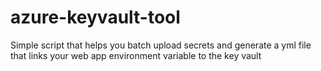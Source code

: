 # azure-keyvault-tool
Simple script that helps you batch upload secrets and generate a yml file that links your web app environment variable to the key vault
